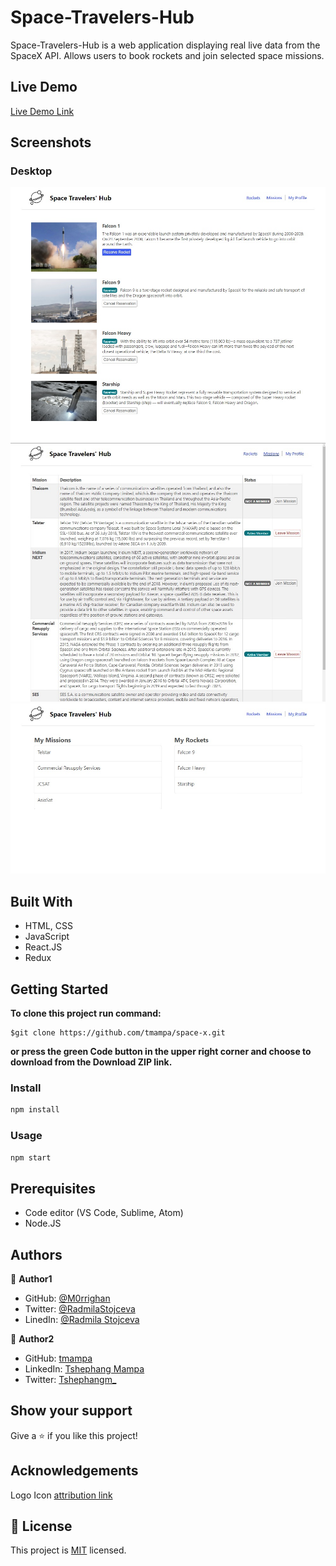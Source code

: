 # Space-Travelers-Hub
Space-Travelers-Hub is a web application displaying real live data from the SpaceX API. Allows users to book rockets and join selected space missions.


## Live Demo

[Live Demo Link](https://m0rrighan-tmampa-space-x-hub.netlify.app/) 

## Screenshots
### Desktop
![screenshot](./src/img/rockets.jpg)
![screenshot](./src/img/missions.jpg)
![screenshot](./src/img/profile.jpg)
## Built With

- HTML, CSS
- JavaScript
- React.JS
- Redux

## Getting Started

**To clone this project run command:**
```
$git clone https://github.com/tmampa/space-x.git
```
**or press the green Code button in the upper right corner and choose to download from the Download ZIP link.**

### Install

```cmd
npm install
```

### Usage

```cmd
npm start
```

## Prerequisites

- Code editor (VS Code, Sublime, Atom)
- Node.JS

## Authors

👤 **Author1**

- GitHub: [@M0rrighan](https://github.com/M0rrighan)
- Twitter: [@RadmilaStojceva](https://twitter.com/RadmilaStojceva)
- LinedIn: [@Radmila Stojceva](https://www.linkedin.com/in/radmila-stojceva-71a838212)

👤 **Author2**
- GitHub: [tmampa](https://github.com/tmampa)
- LinkedIn: [Tshephang Mampa](https://linkedin.com/tshephangmampa)
- Twitter: [Tshephangm\_](https://twitter.com/tshephangm_)

## Show your support

Give a ⭐️ if you like this project!


## Acknowledgements

Logo Icon [attribution link](https://www.flaticon.com/free-icons/planet)
## 📝 License

This project is [MIT](./MIT.md) licensed.
